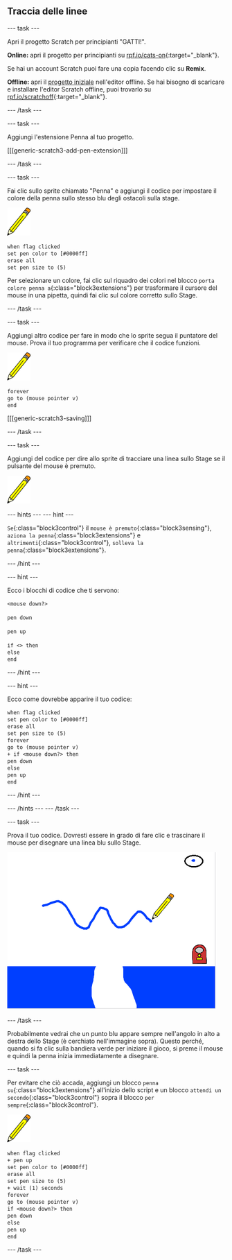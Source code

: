## Traccia delle linee

\--- task \---

Apri il progetto Scratch per principianti "GATTI!".

**Online:** apri il progetto per principianti su [rpf.io/cats-on](http://rpf.io/cats-on){:target="_blank"}.

Se hai un account Scratch puoi fare una copia facendo clic su **Remix**.

**Offline:** apri il [progetto iniziale](http://rpf.io/p/en/cats-go) nell'editor offline. Se hai bisogno di scaricare e installare l'editor Scratch offline, puoi trovarlo su [rpf.io/scratchoff](http://rpf.io/scratchoff){:target="_blank"}.

\--- /task \---

\--- task \---

Aggiungi l'estensione Penna al tuo progetto.

[[[generic-scratch3-add-pen-extension]]]

\--- /task \---

\--- task \---

Fai clic sullo sprite chiamato "Penna" e aggiungi il codice per impostare il colore della penna sullo stesso blu degli ostacoli sulla stage.

![Sprite penna](images/pen-sprite.png)

```blocks3
when flag clicked
set pen color to [#0000ff]
erase all
set pen size to (5)
```

Per selezionare un colore, fai clic sul riquadro dei colori nel blocco `porta colore penna a`{:class="block3extensions"} per trasformare il cursore del mouse in una pipetta, quindi fai clic sul colore corretto sullo Stage.

\--- /task \---

\--- task \---

Aggiungi altro codice per fare in modo che lo sprite segua il puntatore del mouse. Prova il tuo programma per verificare che il codice funzioni.

![Sprite penna](images/pen-sprite.png)

```blocks3
forever
go to (mouse pointer v)
end
```

[[[generic-scratch3-saving]]]

\--- /task \---

\--- task \---

Aggiungi del codice per dire allo sprite di tracciare una linea sullo Stage se il pulsante del mouse è premuto.

![Sprite penna](images/pen-sprite.png)

\--- hints \--- \--- hint \---

`Se`{:class="block3control"} il `mouse è premuto`{:class="block3sensing"}, `aziona la penna`{:class="block3extensions"} e `altrimenti`{:class="block3control"}, `solleva la penna`{:class="block3extensions"}.

\--- /hint \---

\--- hint \---

Ecco i blocchi di codice che ti servono:

```blocks3
<mouse down?>

pen down

pen up

if <> then
else
end
```

\--- /hint \---

\--- hint \---

Ecco come dovrebbe apparire il tuo codice:

```blocks3
when flag clicked
set pen color to [#0000ff]
erase all
set pen size to (5)
forever
go to (mouse pointer v)
+ if <mouse down?> then
pen down
else
pen up
end
```

\--- /hint \---

\--- /hints \--- \--- /task \---

\--- task \---

Prova il tuo codice. Dovresti essere in grado di fare clic e trascinare il mouse per disegnare una linea blu sullo Stage.

![Traccia una linea](images/draw-a-line.png)

\--- /task \---

Probabilmente vedrai che un punto blu appare sempre nell'angolo in alto a destra dello Stage (è cerchiato nell'immagine sopra). Questo perché, quando si fa clic sulla bandiera verde per iniziare il gioco, si preme il mouse e quindi la penna inizia immediatamente a disegnare.

\--- task \---

Per evitare che ciò accada, aggiungi un blocco `penna su`{:class="block3extensions"} all'inizio dello script e un blocco `attendi un secondo`{:class="block3control"} sopra il blocco `per sempre`{:class="block3control"}.

![Sprite penna](images/pen-sprite.png)

```blocks3
when flag clicked
+ pen up
set pen color to [#0000ff]
erase all
set pen size to (5)
+ wait (1) seconds
forever
go to (mouse pointer v)
if <mouse down?> then
pen down
else
pen up
end
```

\--- /task \---